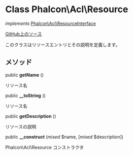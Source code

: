 # Class **Phalcon\\Acl\\Resource**

*implements* [Phalcon\Acl\ResourceInterface](/en/3.1.2/api/Phalcon_Acl_ResourceInterface)

<a href="https://github.com/phalcon/cphalcon/blob/master/phalcon/acl/resource.zep" class="btn btn-default btn-sm">GitHub上のソース</a>

このクラスはリソースエントリとその説明を定義します。

## メソッド

public **getName** ()

リソース名

public **__toString** ()

リソース名

public **getDescription** ()

リソースの説明

public **__construct** (*mixed* $name, [*mixed* $description])

Phalcon\\Acl\\Resource コンストラクタ
